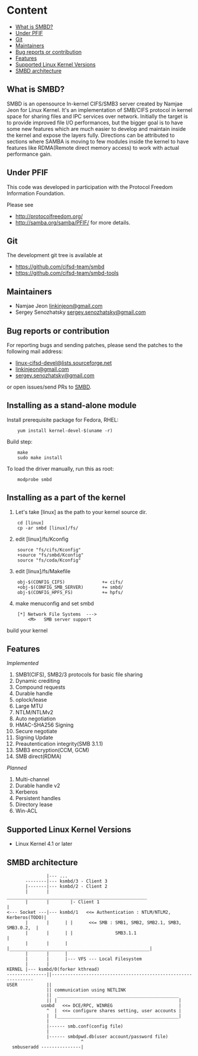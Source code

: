 
# Content

- [What is SMBD?](#what-is-smbd)
- [Under PFIF](#under-pfif)
- [Git](#git)
- [Maintainers](#maintainers)
- [Bug reports or contribution](#Bug-reports-or-contribution)
- [Features](#features)
- [Supported Linux Kernel Versions](#supported-linux-kernel-versions)
- [SMBD architecture](#smbd-architecture)


## What is SMBD?

SMBD is an opensource In-kernel CIFS/SMB3 server created by Namjae Jeon for Linux Kernel. It's an implementation of SMB/CIFS protocol in kernel space for sharing files and IPC services over network. Initially the target is to provide improved file I/O performances, but the bigger goal is to have some new features which are much easier to develop and maintain inside the kernel and expose the layers fully. Directions can be attributed to sections where SAMBA is moving to few modules inside the kernel to have features like RDMA(Remote direct memory access) to work with actual performance gain.


## Under PFIF

This code was developed in participation with the Protocol Freedom Information Foundation.

Please see
* http://protocolfreedom.org/
* http://samba.org/samba/PFIF/
for more details.


## Git

The development git tree is available at
* https://github.com/cifsd-team/smbd
* https://github.com/cifsd-team/smbd-tools


## Maintainers

* Namjae Jeon <linkinjeon@gmail.com>
* Sergey Senozhatsky <sergey.senozhatsky@gmail.com>


## Bug reports or contribution

For reporting bugs and sending patches, please send the patches to the following mail address:

* linux-cifsd-devel@lists.sourceforge.net
* linkinjeon@gmail.com
* sergey.senozhatsky@gmail.com

or open issues/send PRs to [SMBD](https://github.com/cifsd-team/smbd).


## Installing as a stand-alone module

Install prerequisite package for Fedora, RHEL:
```
	yum install kernel-devel-$(uname -r)
```

Build step:
```
	make
	sudo make install
```

To load the driver manually, run this as root:
```
	modprobe smbd
```


## Installing as a part of the kernel

1. Let's take [linux] as the path to your kernel source dir.
```
	cd [linux]
	cp -ar smbd [linux]/fs/
```

2. edit [linux]/fs/Kconfig
```
	source "fs/cifs/Kconfig"
	+source "fs/smbd/Kconfig"
	source "fs/coda/Kconfig"
```

3. edit [linux]/fs/Makefile
```
	obj-$(CONFIG_CIFS)              += cifs/
	+obj-$(CONFIG_SMB_SERVER)       += smbd/
	obj-$(CONFIG_HPFS_FS)           += hpfs/
```
4. make menuconfig and set smbd
```
	[*] Network File Systems  --->
		<M>   SMB server support
```

build your kernel


## Features

*Implemented*
1. SMB1(CIFS), SMB2/3 protocols for basic file sharing
2. Dynamic crediting
3. Compound requests
4. Durable handle
5. oplock/lease
6. Large MTU
7. NTLM/NTLMv2
8. Auto negotiation
9. HMAC-SHA256 Signing
10. Secure negotiate
11. Signing Update
12. Preautentication integrity(SMB 3.1.1)
13. SMB3 encryption(CCM, GCM)
14. SMB direct(RDMA)

*Planned*
1. Multi-channel
2. Durable handle v2
3. Kerberos
4. Persistent handles
5. Directory lease
6. Win-ACL


## Supported Linux Kernel Versions

* Linux Kernel 4.1 or later


## SMBD architecture

```
               |--- ...
       --------|--- ksmbd/3 - Client 3
       |-------|--- ksmbd/2 - Client 2
       |       |         _____________________________________________________
       |       |        |- Client 1                                           |
<--- Socket ---|--- ksmbd/1   <<= Authentication : NTLM/NTLM2, Kerberos(TODO)|
       |       |      | |      <<= SMB : SMB1, SMB2, SMB2.1, SMB3, SMB3.0.2,  |
       |       |      | |                SMB3.1.1                             |
       |       |      | |_____________________________________________________|
       |       |      |
       |       |      |--- VFS --- Local Filesystem
       |       |
KERNEL |--- ksmbd/0(forker kthread)
---------------||---------------------------------------------------------------
USER           ||
               || communication using NETLINK
               ||  ______________________________________________
               || |                                              |
             usmbd   <<= DCE/RPC, WINREG                         |
               ^  |  <<= configure shares setting, user accounts |
               |  |______________________________________________|
               |
               |------ smb.conf(config file)
               |
               |------ smbdpwd.db(user account/password file)
                            ^
  smbuseradd ---------------|

```
